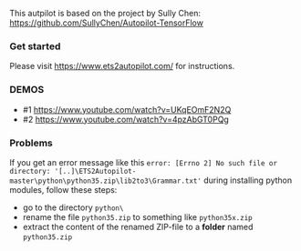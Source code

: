 This autpilot is based on the project by Sully Chen: https://github.com/SullyChen/Autopilot-TensorFlow

### Get started
Please visit https://www.ets2autopilot.com/ for instructions.

### DEMOS

- \#1 https://www.youtube.com/watch?v=UKqEOmF2N2Q
- \#2 https://www.youtube.com/watch?v=4pzAbGT0PQg


### Problems
If you get an error message like this `error: [Errno 2] No such file or directory: '[..]\ETS2Autopilot-master\python\python35.zip\lib2to3\Grammar.txt'` during installing python modules, follow these steps:
- go to the directory `python\`
- rename the file `python35.zip` to something like `python35x.zip`
- extract the content of the renamed ZIP-file to a **folder** named `python35.zip`
